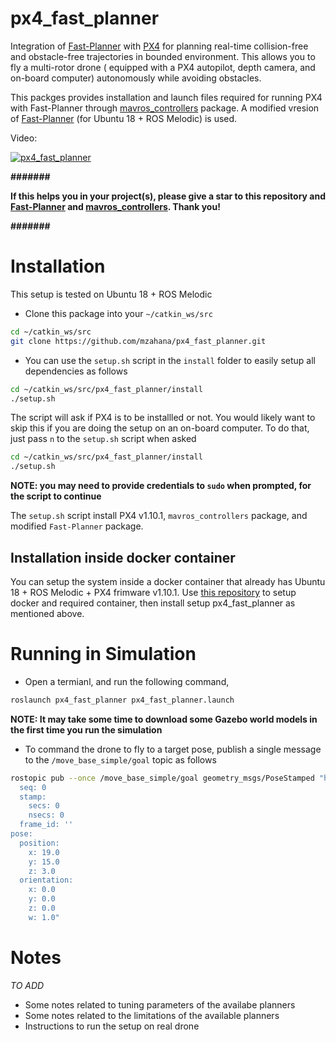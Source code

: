 # px4_fast_planner
Integration of [Fast-Planner](https://github.com/HKUST-Aerial-Robotics/Fast-Planner) with [PX4](https://github.com/PX4/Firmware) for planning real-time collision-free and obstacle-free trajectories in bounded environment. This allows you to fly a multi-rotor drone ( equipped with a PX4 autopilot, depth camera, and on-board computer) autonomously while avoiding obstacles.

This packges provides installation and launch files required for running PX4 with Fast-Planner through [mavros_controllers](https://github.com/Jaeyoung-Lim/mavros_controllers.git) package. A modified vresion of [Fast-Planner](https://github.com/mzahana/Fast-Planner) (for Ubuntu 18 + ROS Melodic) is used.

Video:

[![px4_fast_planner](https://img.youtube.com/vi/KXXjLYjIxD0/0.jpg)](https://youtu.be/KXXjLYjIxD0 "px4_fast_planner")

**#######**

**If this helps you in your project(s), please give a star to this
 repository and [Fast-Planner](https://github.com/HKUST-Aerial-Robotics/Fast-Planner) and [mavros_controllers](https://github.com/Jaeyoung-Lim/mavros_controllers). Thank you!**
 
 **#######**

# Installation
This setup is tested on Ubuntu 18 + ROS Melodic

* Clone this package into your `~/catkin_ws/src`
```sh
cd ~/catkin_ws/src
git clone https://github.com/mzahana/px4_fast_planner.git
```

* You can use the `setup.sh` script in the `install` folder to easily setup all dependencies as follows
```sh
cd ~/catkin_ws/src/px4_fast_planner/install
./setup.sh
```
The script will ask if PX4 is to be installled or not. You would likely want to skip this if you are doing the setup on an on-board computer. To do that, just pass `n` to the `setup.sh` script when asked
```sh
cd ~/catkin_ws/src/px4_fast_planner/install
./setup.sh
```
**NOTE: you may need to provide credentials to `sudo` when prompted, for the script to continue**

The `setup.sh` script install PX4 v1.10.1, `mavros_controllers` package, and modified `Fast-Planner` package.

## Installation inside docker container
You can setup the system inside a docker container that already has Ubuntu 18 + ROS Melodic + PX4 frimware v1.10.1. Use [this repository](https://github.com/mzahana/containers) to setup docker and required container, then install setup px4_fast_planner as mentioned above.

# Running in Simulation
* Open a termianl, and run the following command,
```sh
roslaunch px4_fast_planner px4_fast_planner.launch
```
**NOTE: It may take some time to download some Gazebo world models in the first time you run the simulation**

* To command the drone to fly to a target pose, publish a single message to the `/move_base_simple/goal` topic as follows
```sh
rostopic pub --once /move_base_simple/goal geometry_msgs/PoseStamped "header:
  seq: 0
  stamp:
    secs: 0
    nsecs: 0
  frame_id: ''
pose:
  position:
    x: 19.0
    y: 15.0
    z: 3.0
  orientation:
    x: 0.0
    y: 0.0
    z: 0.0
    w: 1.0"
```

# Notes
*TO ADD*
* Some notes related to tuning parameters of the availabe planners
* Some notes related to the limitations of the available planners
* Instructions to run the setup on real drone
